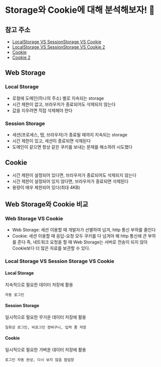 # Storage와 Cookie에 대해 분석해보자! 🍪

## 참고 주소

- [LocalStorage VS SessionStorage VS Cookie](https://inpa.tistory.com/entry/JS-%F0%9F%93%9A-localStorage-sessionStorage)
- [LocalStorage VS SessionStorage VS Cookie 2](https://velog.io/@hs0217/%EC%BF%A0%ED%82%A4-%EB%A1%9C%EC%BB%AC-%EC%8A%A4%ED%86%A0%EB%A6%AC%EC%A7%80-%EC%84%B8%EC%85%98-%EC%8A%A4%ED%86%A0%EB%A6%AC%EC%A7%80)
- [Cookie](https://inpa.tistory.com/entry/JS-%F0%9F%93%9A-%EC%BF%A0%ED%82%A4Cookie-%EB%8B%A4%EB%A3%A8%EA%B8%B0)
- [Cookie 2](https://ko.javascript.info/cookie)

## Web Storage

### Local Storage

- 로컬에 도메인(하나의 주소) 별로 지속되는 storage
- 시간 제한이 없고, 브라우저가 종료되어도 삭제되지 않는다
- 값을 지우려면 직접 삭제해야 한다

### Session Storage

- 세션(프로세스, 탭, 브라우저)가 종료될 때까지 지속되는 storage
- 시간 제한이 있고, 세션이 종료되면 삭제된다
- 도메인이 같으면 항상 같은 쿠키를 보내는 문제를 해소하려 시도했다

## Cookie

- 시간 제한이 설정되어 있다면, 브라우저가 종료되어도 삭제되지 않는다
- 시간 제한이 설정되어 있지 않다면, 브라우저가 종료되면 삭제된다
- 용량이 매우 제한되어 있다(최대 4KB)

## Web Storage와 Cookie 비교

### Web Storage VS Cookie

- Web Storage: 세션 이용할 때 개발자가 선별하여 넘겨, http 통신 부하를 줄인다
- Cookie: 세션 이용할 때 응답-요청 모두 쿠키를 다 넘겨야 해 http 통신에 큰 부하를 준다
  즉, 네트워크 요청을 할 때 Web Storage는 서버로 전송이 되지 않아 Cookie보다 더 많은 자료를 보관할 수 있다.

### Local Storage VS Session Storage VS Cookie

#### Local Storage

지속적으로 필요한 데이터 저장에 활용

```
자동 로그인
```

#### Session Storage

일시적으로 필요한 무거운 데이터 저장에 활용

```
일회성 로그인, 비로그인 장바구니, 입력 폼 저장
```

#### Cookie

일시적으로 필요한 가벼운 데이터 저장에 활용

```
로그인 자동 완성, 다시 보지 않음 팝업창
```
